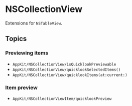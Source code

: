 # NSCollectionView

Extensions for `NSTableView`.

## Topics

### Previewing items

- ``AppKit/NSCollectionView/isQuicklookPreviewable``
- ``AppKit/NSCollectionView/quicklookSelectedItems()``
- ``AppKit/NSCollectionView/quicklookItems(at:current:)``

### Item preview

- ``AppKit/NSCollectionViewItem/quicklookPreview``
